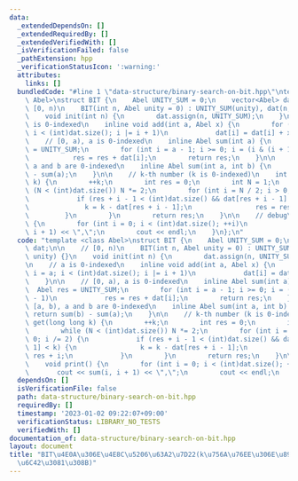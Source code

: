 ```yaml
---
data:
  _extendedDependsOn: []
  _extendedRequiredBy: []
  _extendedVerifiedWith: []
  _isVerificationFailed: false
  _pathExtension: hpp
  _verificationStatusIcon: ':warning:'
  attributes:
    links: []
  bundledCode: "#line 1 \"data-structure/binary-search-on-bit.hpp\"\ntemplate <class\
    \ Abel>\nstruct BIT {\n    Abel UNITY_SUM = 0;\n    vector<Abel> dat;\n\n    //\
    \ [0, n)\n    BIT(int n, Abel unity = 0) : UNITY_SUM(unity), dat(n, unity) {}\n\
    \    void init(int n) {\n        dat.assign(n, UNITY_SUM);\n    }\n\n    // a\
    \ is 0-indexed\n    inline void add(int a, Abel x) {\n        for (int i = a;\
    \ i < (int)dat.size(); i |= i + 1)\n            dat[i] = dat[i] + x;\n    }\n\n\
    \    // [0, a), a is 0-indexed\n    inline Abel sum(int a) {\n        Abel res\
    \ = UNITY_SUM;\n        for (int i = a - 1; i >= 0; i = (i & (i + 1)) - 1)\n \
    \           res = res + dat[i];\n        return res;\n    }\n\n    // [a, b),\
    \ a and b are 0-indexed\n    inline Abel sum(int a, int b) {\n        return sum(b)\
    \ - sum(a);\n    }\n\n    // k-th number (k is 0-indexed)\n    int get(long long\
    \ k) {\n        ++k;\n        int res = 0;\n        int N = 1;\n        while\
    \ (N < (int)dat.size()) N *= 2;\n        for (int i = N / 2; i > 0; i /= 2) {\n\
    \            if (res + i - 1 < (int)dat.size() && dat[res + i - 1] < k) {\n  \
    \              k = k - dat[res + i - 1];\n                res = res + i;\n   \
    \         }\n        }\n        return res;\n    }\n\n    // debug\n    void print()\
    \ {\n        for (int i = 0; i < (int)dat.size(); ++i)\n            cout << sum(i,\
    \ i + 1) << \",\";\n        cout << endl;\n    }\n};\n"
  code: "template <class Abel>\nstruct BIT {\n    Abel UNITY_SUM = 0;\n    vector<Abel>\
    \ dat;\n\n    // [0, n)\n    BIT(int n, Abel unity = 0) : UNITY_SUM(unity), dat(n,\
    \ unity) {}\n    void init(int n) {\n        dat.assign(n, UNITY_SUM);\n    }\n\
    \n    // a is 0-indexed\n    inline void add(int a, Abel x) {\n        for (int\
    \ i = a; i < (int)dat.size(); i |= i + 1)\n            dat[i] = dat[i] + x;\n\
    \    }\n\n    // [0, a), a is 0-indexed\n    inline Abel sum(int a) {\n      \
    \  Abel res = UNITY_SUM;\n        for (int i = a - 1; i >= 0; i = (i & (i + 1))\
    \ - 1)\n            res = res + dat[i];\n        return res;\n    }\n\n    //\
    \ [a, b), a and b are 0-indexed\n    inline Abel sum(int a, int b) {\n       \
    \ return sum(b) - sum(a);\n    }\n\n    // k-th number (k is 0-indexed)\n    int\
    \ get(long long k) {\n        ++k;\n        int res = 0;\n        int N = 1;\n\
    \        while (N < (int)dat.size()) N *= 2;\n        for (int i = N / 2; i >\
    \ 0; i /= 2) {\n            if (res + i - 1 < (int)dat.size() && dat[res + i -\
    \ 1] < k) {\n                k = k - dat[res + i - 1];\n                res =\
    \ res + i;\n            }\n        }\n        return res;\n    }\n\n    // debug\n\
    \    void print() {\n        for (int i = 0; i < (int)dat.size(); ++i)\n     \
    \       cout << sum(i, i + 1) << \",\";\n        cout << endl;\n    }\n};"
  dependsOn: []
  isVerificationFile: false
  path: data-structure/binary-search-on-bit.hpp
  requiredBy: []
  timestamp: '2023-01-02 09:22:07+09:00'
  verificationStatus: LIBRARY_NO_TESTS
  verifiedWith: []
documentation_of: data-structure/binary-search-on-bit.hpp
layout: document
title: "BIT\u4E0A\u306E\u4E8C\u5206\u63A2\u7D22(k\u756A\u76EE\u306E\u8981\u7D20\u3092\
  \u6C42\u3081\u308B)"
---
```

